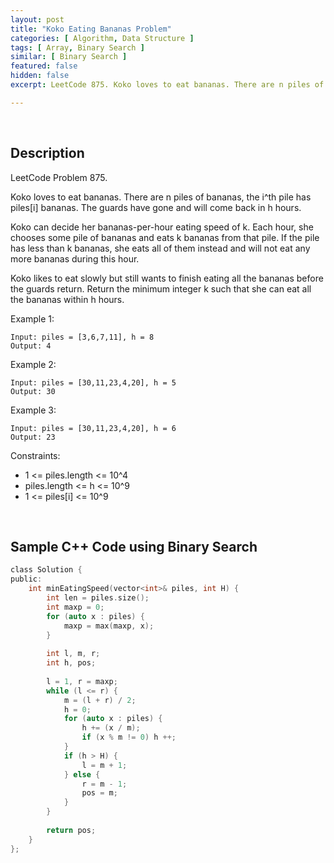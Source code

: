 ```yaml
---
layout: post
title: "Koko Eating Bananas Problem"
categories: [ Algorithm, Data Structure ]
tags: [ Array, Binary Search ]
similar: [ Binary Search ]
featured: false
hidden: false
excerpt: LeetCode 875. Koko loves to eat bananas. There are n piles of bananas, the i^th pile has piles[i] bananas. The guards have gone and will come back in h hours.

---
```


<br />

## Description

LeetCode Problem 875.

Koko loves to eat bananas. There are n piles of bananas, the i^th pile has piles[i] bananas. The guards have gone and will come back in h hours.

Koko can decide her bananas-per-hour eating speed of k. Each hour, she chooses some pile of bananas and eats k bananas from that pile. If the pile has less than k bananas, she eats all of them instead and will not eat any more bananas during this hour.

Koko likes to eat slowly but still wants to finish eating all the bananas before the guards return.
Return the minimum integer k such that she can eat all the bananas within h hours.

Example 1:
```
Input: piles = [3,6,7,11], h = 8
Output: 4
```

Example 2:
```
Input: piles = [30,11,23,4,20], h = 5
Output: 30
```

Example 3:
```
Input: piles = [30,11,23,4,20], h = 6
Output: 23
```

Constraints:
* 1 <= piles.length <= 10^4
* piles.length <= h <= 10^9
* 1 <= piles[i] <= 10^9

<br />

## Sample C++ Code using Binary Search 


```c
class Solution {
public:
    int minEatingSpeed(vector<int>& piles, int H) {
        int len = piles.size();
        int maxp = 0;
        for (auto x : piles) {
            maxp = max(maxp, x);
        }
        
        int l, m, r;
        int h, pos;
        
        l = 1, r = maxp;
        while (l <= r) {
            m = (l + r) / 2;
            h = 0;
            for (auto x : piles) {
                h += (x / m);
                if (x % m != 0) h ++;
            }
            if (h > H) {
                l = m + 1;
            } else {
                r = m - 1;
                pos = m;
            }
        }
        
        return pos;
    }
};
```


